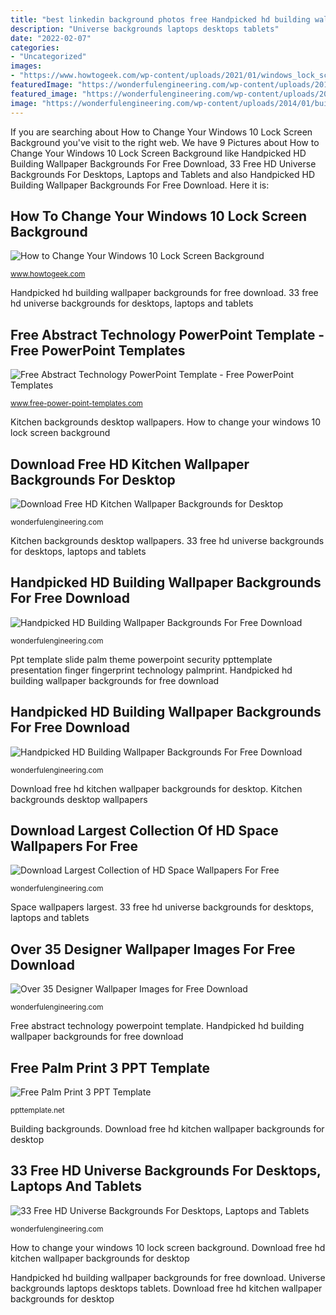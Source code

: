 ```yaml
---
title: "best linkedin background photos free Handpicked hd building wallpaper backgrounds for free download"
description: "Universe backgrounds laptops desktops tablets"
date: "2022-02-07"
categories:
- "Uncategorized"
images:
- "https://www.howtogeek.com/wp-content/uploads/2021/01/windows_lock_screen_hero_1.jpg?height=200p&amp;trim=2,2,2,2"
featuredImage: "https://wonderfulengineering.com/wp-content/uploads/2014/01/building-wallpaper-7.jpg"
featured_image: "https://wonderfulengineering.com/wp-content/uploads/2014/01/building-wallpaper-7.jpg"
image: "https://wonderfulengineering.com/wp-content/uploads/2014/01/building-wallpaper-7.jpg"
---
```


If you are searching about How to Change Your Windows 10 Lock Screen Background you've visit to the right web. We have 9 Pictures about How to Change Your Windows 10 Lock Screen Background like Handpicked HD Building Wallpaper Backgrounds For Free Download, 33 Free HD Universe Backgrounds For Desktops, Laptops and Tablets and also Handpicked HD Building Wallpaper Backgrounds For Free Download. Here it is:

## How To Change Your Windows 10 Lock Screen Background

![How to Change Your Windows 10 Lock Screen Background](https://www.howtogeek.com/wp-content/uploads/2021/01/windows_lock_screen_hero_1.jpg?height=200p&amp;trim=2,2,2,2 "Universe backgrounds laptops desktops tablets")

<small>www.howtogeek.com</small>

Handpicked hd building wallpaper backgrounds for free download. 33 free hd universe backgrounds for desktops, laptops and tablets

## Free Abstract Technology PowerPoint Template - Free PowerPoint Templates

![Free Abstract Technology PowerPoint Template - Free PowerPoint Templates](https://cdn.free-power-point-templates.com/wp-content/uploads/2017/07/160008-electronics-template-4x3-1.jpg "Handpicked hd building wallpaper backgrounds for free download")

<small>www.free-power-point-templates.com</small>

Kitchen backgrounds desktop wallpapers. How to change your windows 10 lock screen background

## Download Free HD Kitchen Wallpaper Backgrounds For Desktop

![Download Free HD Kitchen Wallpaper Backgrounds for Desktop](http://wonderfulengineering.com/wp-content/uploads/2014/04/kitchen-wallpaper-8.jpg "Space wallpapers largest")

<small>wonderfulengineering.com</small>

Kitchen backgrounds desktop wallpapers. 33 free hd universe backgrounds for desktops, laptops and tablets

## Handpicked HD Building Wallpaper Backgrounds For Free Download

![Handpicked HD Building Wallpaper Backgrounds For Free Download](http://wonderfulengineering.com/wp-content/uploads/2014/01/building-wallpaper-17.jpg "Space wallpapers largest")

<small>wonderfulengineering.com</small>

Ppt template slide palm theme powerpoint security ppttemplate presentation finger fingerprint technology palmprint. Handpicked hd building wallpaper backgrounds for free download

## Handpicked HD Building Wallpaper Backgrounds For Free Download

![Handpicked HD Building Wallpaper Backgrounds For Free Download](https://wonderfulengineering.com/wp-content/uploads/2014/01/building-wallpaper-7.jpg "Template powerpoint background backgrounds technology templates abstract point power electronics advertisement fppt newcastlebeach")

<small>wonderfulengineering.com</small>

Download free hd kitchen wallpaper backgrounds for desktop. Kitchen backgrounds desktop wallpapers

## Download Largest Collection Of HD Space Wallpapers For Free

![Download Largest Collection of HD Space Wallpapers For Free](http://wonderfulengineering.com/wp-content/uploads/2014/04/space-wallpapers-6.jpg "Handpicked hd building wallpaper backgrounds for free download")

<small>wonderfulengineering.com</small>

Space wallpapers largest. 33 free hd universe backgrounds for desktops, laptops and tablets

## Over 35 Designer Wallpaper Images For Free Download

![Over 35 Designer Wallpaper Images for Free Download](http://wonderfulengineering.com/wp-content/uploads/2014/04/designer-wallpaper.png "How to change your windows 10 lock screen background")

<small>wonderfulengineering.com</small>

Free abstract technology powerpoint template. Handpicked hd building wallpaper backgrounds for free download

## Free Palm Print 3 PPT Template

![Free Palm Print 3 PPT Template](http://cdn3.ppttemplate.net/wp-content/uploads/2016/03/20412-palm-print-3-ppt-template-1.jpg "Handpicked hd building wallpaper backgrounds for free download")

<small>ppttemplate.net</small>

Building backgrounds. Download free hd kitchen wallpaper backgrounds for desktop

## 33 Free HD Universe Backgrounds For Desktops, Laptops And Tablets

![33 Free HD Universe Backgrounds For Desktops, Laptops and Tablets](http://wonderfulengineering.com/wp-content/uploads/2014/07/universe-backgrounds1.jpg "Kitchen backgrounds desktop wallpapers")

<small>wonderfulengineering.com</small>

How to change your windows 10 lock screen background. Download free hd kitchen wallpaper backgrounds for desktop

Handpicked hd building wallpaper backgrounds for free download. Universe backgrounds laptops desktops tablets. Download free hd kitchen wallpaper backgrounds for desktop
